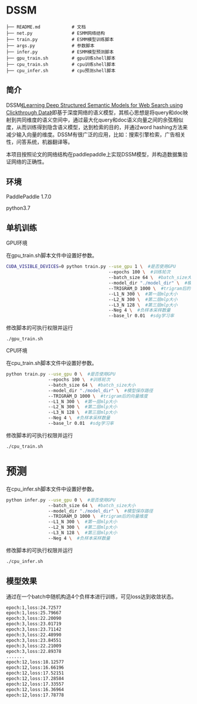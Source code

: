 # DSSM

```
├── README.md			 # 文档
├── net.py				 # ESMM网络结构
├── train.py			 # ESMM模型训练脚本
├── args.py				 # 参数脚本
├── infer.py			 # ESMM模型预测脚本
├── gpu_train.sh		 # gpu训练shell脚本
├── cpu_train.sh		 # cpu训练shell脚本
├── cpu_infer.sh		 # cpu预测shell脚本
```

## 简介

DSSM[《Learning Deep Structured Semantic Models for Web Search using Clickthrough Data》](  https://www.microsoft.com/en-us/research/wp-content/uploads/2016/02/cikm2013_DSSM_fullversion.pdf  )即基于深度网络的语义模型，其核心思想是将query和doc映射到共同维度的语义空间中，通过最大化query和doc语义向量之间的余弦相似度，从而训练得到隐含语义模型，达到检索的目的，并通过word hashing方法来减少输入向量的维度。DSSM有很广泛的应用，比如：搜索引擎检索，广告相关性，问答系统，机器翻译等。

本项目按照论文的网络结构在paddlepaddle上实现DSSM模型，并构造数据集验证网络的正确性。

## 环境

 PaddlePaddle 1.7.0 

 python3.7 

## 单机训练

GPU环境

在gpu_train.sh脚本文件中设置好参数。

```sh
CUDA_VISIBLE_DEVICES=0 python train.py --use_gpu 1 \  #是否使用GPU
                                       --epochs 100 \  #训练轮次
                                       --batch_size 64 \  #batch_size大小
                                       --model_dir "./model_dir" \  #模型保存路径
                                       --TRIGRAM_D 1000 \  #trigram后的向量维度
                                       --L1_N 300 \  #第一层mlp大小
                                       --L2_N 300 \  #第二层mlp大小
                                       --L3_N 128 \  #第三层mlp大小
                                       --Neg 4 \  #负样本采样数量
                                       --base_lr 0.01  #sdg学习率
```

修改脚本的可执行权限并运行

```shell
./gpu_train.sh
```

CPU环境

在cpu_train.sh脚本文件中设置好参数。

```sh
python train.py --use_gpu 0 \  #是否使用GPU
                --epochs 100 \  #训练轮次
                --batch_size 64 \  #batch_size大小
                --model_dir "./model_dir" \  #模型保存路径
                --TRIGRAM_D 1000 \  #trigram后的向量维度
                --L1_N 300 \  #第一层mlp大小
                --L2_N 300 \  #第二层mlp大小
                --L3_N 128 \  #第三层mlp大小
                --Neg 4 \  #负样本采样数量
                --base_lr 0.01  #sdg学习率
```

修改脚本的可执行权限并运行

```
./cpu_train.sh
```

# 预测

在cpu_infer.sh脚本文件中设置好参数。

```sh
python infer.py --use_gpu 0 \  #是否使用GPU
                --batch_size 64 \  #batch_size大小
                --model_dir "./model_dir" \  #模型保存路径
                --TRIGRAM_D 1000 \  #trigram后的向量维度
                --L1_N 300 \  #第一层mlp大小
                --L2_N 300 \  #第二层mlp大小
                --L3_N 128 \  #第三层mlp大小
                --Neg 4 \  #负样本采样数量

```

修改脚本的可执行权限并运行

```sh
./cpu_infer.sh
```

## 模型效果

通过在一个batch中随机构造4个负样本进行训练，可见loss达到收敛状态。

```txt
epoch:1,loss:24.72577
epoch:1,loss:25.79667
epoch:3,loss:22.20090
epoch:3,loss:23.01719
epoch:3,loss:23.71142
epoch:3,loss:22.48990
epoch:3,loss:23.84551
epoch:3,loss:22.21009
epoch:3,loss:22.89378
.......
epoch:12,loss:18.12577
epoch:12,loss:16.66196
epoch:12,loss:17.52151
epoch:12,loss:17.28584
epoch:12,loss:17.33557
epoch:12,loss:16.36964
epoch:12,loss:17.78778
```

